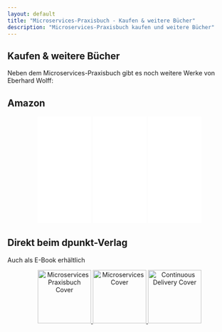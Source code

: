 ```yaml
---
layout: default
title: "Microservices-Praxisbuch - Kaufen & weitere Bücher"
description: "Microservices-Praxisbuch kaufen und weitere Bücher"
---
```


Kaufen & weitere Bücher 
---

Neben dem Microservices-Praxisbuch gibt es noch weitere Werke von Eberhard Wolff:

## Amazon
      
<center>
<iframe style="width:120px;height:240px;" marginwidth="0" marginheight="0" scrolling="no" frameborder="0" src="//ws-eu.amazon-adsystem.com/widgets/q?ServiceVersion=20070822&OneJS=1&Operation=GetAdHtml&MarketPlace=DE&source=ac&ref=tf_til&ad_type=product_link&tracking_id=springbuch-21&marketplace=amazon&region=DE&placement=3864905265&asins=3864905265&linkId=b548c5d67b6d1cbe890be7e5d5ee70bc&show_border=false&link_opens_in_new_window=false&price_color=333333&title_color=0066C0&bg_color=FFFFFF">
</iframe>

<iframe style="width:120px;height:240px;" marginwidth="0" marginheight="0" scrolling="no" frameborder="0" src="//ws-eu.amazon-adsystem.com/widgets/q?ServiceVersion=20070822&OneJS=1&Operation=GetAdHtml&MarketPlace=DE&source=ac&ref=tf_til&ad_type=product_link&tracking_id=springbuch-21&marketplace=amazon&region=DE&placement=3864903130&asins=3864903130&linkId=&show_border=true&link_opens_in_new_window=true">
</iframe>

<iframe style="width:120px;height:240px;" marginwidth="0" marginheight="0" scrolling="no" frameborder="0" src="//ws-eu.amazon-adsystem.com/widgets/q?ServiceVersion=20070822&OneJS=1&Operation=GetAdHtml&MarketPlace=DE&source=ac&ref=tf_til&ad_type=product_link&tracking_id=springbuch-21&marketplace=amazon&region=DE&placement=3864903718&asins=3864903718&linkId=&show_border=true&link_opens_in_new_window=true">
</iframe>

</center>

## Direkt beim dpunkt-Verlag

Auch als E-Book erhältlich

<center>
<p>
<a href="https://www.dpunkt.de/book_details.php?id=13065&ref=1008"><img
      src="https://www.dpunkt.de/common/images/cover_masterid/300/13065.jpg" width="120"
      alt="Microservices Praxisbuch Cover" />
</a>
<a href="http://www.dpunkt.de/book_details.php?id=5026&ref=1008"><img
      src="https://www.dpunkt.de/common/images/cover_masterid/300/12181.jpg" width="120"
      alt="Microservices Cover" />
</a>
<a href="http://www.dpunkt.de/book_details.php?id=5797&ref=1008"><img
      src="https://www.dpunkt.de/common/images/cover_masterid/300/12506.jpg" width="120"
      alt="Continuous Delivery Cover" />
</a>
</p>
</center>
